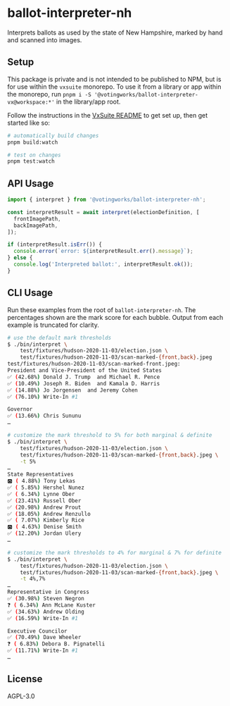 # ballot-interpreter-nh

Interprets ballots as used by the state of New Hampshire, marked by hand and
scanned into images.

## Setup

This package is private and is not intended to be published to NPM, but is for
use within the `vxsuite` monorepo. To use it from a library or app within the
monorepo, run `pnpm i -S '@votingworks/ballot-interpreter-vx@workspace:*'` in
the library/app root.

Follow the instructions in the [VxSuite README](../../README.md) to get set up,
then get started like so:

```sh
# automatically build changes
pnpm build:watch

# test on changes
pnpm test:watch
```

## API Usage

```ts
import { interpret } from '@votingworks/ballot-interpreter-nh';

const interpretResult = await interpret(electionDefinition, [
  frontImagePath,
  backImagePath,
]);

if (interpretResult.isErr()) {
  console.error(`error: ${interpretResult.err().message}`);
} else {
  console.log('Interpreted ballot:', interpretResult.ok());
}
```

## CLI Usage

Run these examples from the root of `ballot-interpreter-nh`. The percentages
shown are the mark score for each bubble. Output from each example is truncated
for clarity.

```sh
# use the default mark thresholds
$ ./bin/interpret \
    test/fixtures/hudson-2020-11-03/election.json \
    test/fixtures/hudson-2020-11-03/scan-marked-{front,back}.jpeg
test/fixtures/hudson-2020-11-03/scan-marked-front.jpeg:
President and Vice-President of the United States
✅ (42.68%) Donald J. Trump  and Michael R. Pence
✅ (10.49%) Joseph R. Biden  and Kamala D. Harris
✅ (14.88%) Jo Jorgensen  and Jeremy Cohen
✅ (76.10%) Write-In #1

Governor
✅ (13.66%) Chris Sununu
…

# customize the mark threshold to 5% for both marginal & definite
$ ./bin/interpret \
    test/fixtures/hudson-2020-11-03/election.json \
    test/fixtures/hudson-2020-11-03/scan-marked-{front,back}.jpeg \
    -t 5%
…
State Representatives
🅾️ ( 4.88%) Tony Lekas
✅ ( 5.85%) Hershel Nunez
✅ ( 6.34%) Lynne Ober
✅ (23.41%) Russell Ober
✅ (20.98%) Andrew Prout
✅ (18.05%) Andrew Renzullo
✅ ( 7.07%) Kimberly Rice
🅾️ ( 4.63%) Denise Smith
✅ (12.20%) Jordan Ulery
…

# customize the mark thresholds to 4% for marginal & 7% for definite
$ ./bin/interpret \
    test/fixtures/hudson-2020-11-03/election.json \
    test/fixtures/hudson-2020-11-03/scan-marked-{front,back}.jpeg \
    -t 4%,7%
…
Representative in Congress
✅ (30.98%) Steven Negron
❓ ( 6.34%) Ann McLane Kuster
✅ (34.63%) Andrew Olding
✅ (16.59%) Write-In #1

Executive Councilor
✅ (70.49%) Dave Wheeler
❓ ( 6.83%) Debora B. Pignatelli
✅ (11.71%) Write-In #1
…
```

## License

AGPL-3.0
